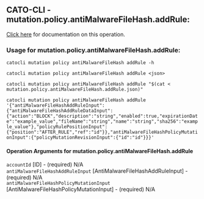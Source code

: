 
## CATO-CLI - mutation.policy.antiMalwareFileHash.addRule:
[Click here](https://api.catonetworks.com/documentation/#mutation-mutation.policy.antiMalwareFileHash.addRule) for documentation on this operation.

### Usage for mutation.policy.antiMalwareFileHash.addRule:

`catocli mutation policy antiMalwareFileHash addRule -h`

`catocli mutation policy antiMalwareFileHash addRule <json>`

`catocli mutation policy antiMalwareFileHash addRule "$(cat < mutation.policy.antiMalwareFileHash.addRule.json)"`

`catocli mutation policy antiMalwareFileHash addRule '{"antiMalwareFileHashAddRuleInput":{"antiMalwareFileHashAddRuleDataInput":{"action":"BLOCK","description":"string","enabled":true,"expirationDate":"example_value","fileName":"string","name":"string","sha256":"example_value"},"policyRulePositionInput":{"position":"AFTER_RULE","ref":"id"}},"antiMalwareFileHashPolicyMutationInput":{"policyMutationRevisionInput":{"id":"id"}}}'`


#### Operation Arguments for mutation.policy.antiMalwareFileHash.addRule ####

`accountId` [ID] - (required) N/A    
`antiMalwareFileHashAddRuleInput` [AntiMalwareFileHashAddRuleInput] - (required) N/A    
`antiMalwareFileHashPolicyMutationInput` [AntiMalwareFileHashPolicyMutationInput] - (required) N/A    
